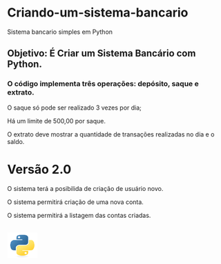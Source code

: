 # Criando-um-sistema-bancario
Sistema bancario simples em Python

## Objetivo:  É Criar um Sistema Bancário com Python. 
### O código implementa três operações: depósito, saque e extrato.

O saque só pode ser realizado 3 vezes por dia;

Há um limite de 500,00 por saque.

O extrato deve mostrar a quantidade de transações realizadas no dia e o saldo.

# Versão 2.0
O sistema terá a posibilida de criação de usuário novo.

O sistema permitirá criação de uma nova conta.

O sistema permitirá a listagem das contas criadas.

<div style="display: inline_block"><br>
  <img align="center" alt="Ana-Python" height="60" width="70" src="https://raw.githubusercontent.com/devicons/devicon/master/icons/python/python-original.svg">
</div>
